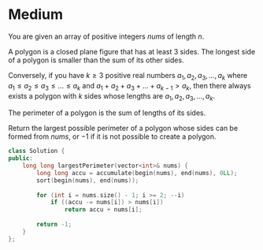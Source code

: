 # Medium

You are given an array of positive integers $nums$ of length $n$.

A polygon is a closed plane figure that has at least 3 sides. The longest side of a polygon is smaller than the sum of its other sides.

Conversely, if you have $k \geq 3$ positive real numbers $a_1, a_2, a_3, ..., a_k$ where $a_1 \leq a_2 \leq a_3 \leq ... \leq a_k$ and $a_1 + a_2 + a_3 + ... + a_{k-1} > a_k$, then there always exists a polygon with $k$ sides whose lengths are $a_1, a_2, a_3, ..., a_k$.

The perimeter of a polygon is the sum of lengths of its sides.

Return the largest possible perimeter of a polygon whose sides can be formed from $nums$, or $-1$ if it is not possible to create a polygon.

```cpp
class Solution {
public:
    long long largestPerimeter(vector<int>& nums) {
        long long accu = accumulate(begin(nums), end(nums), 0LL);
        sort(begin(nums), end(nums));
        
        for (int i = nums.size() - 1; i >= 2; --i)
            if ((accu -= nums[i]) > nums[i])
                return accu + nums[i];
        
        return -1;
    }
};
```

